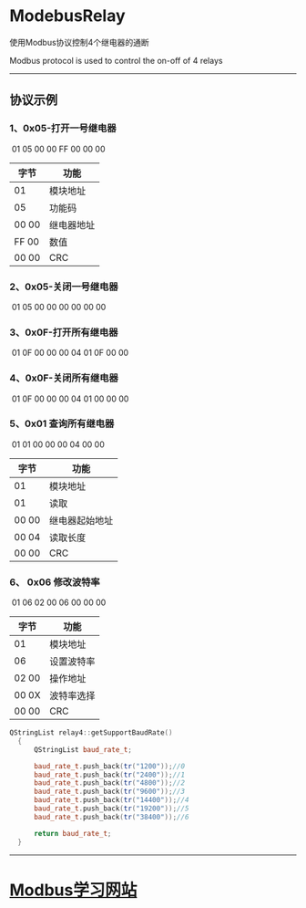 # ModebusRelay

使用Modbus协议控制4个继电器的通断

Modbus protocol is used to control the on-off of 4 relays

------

## 协议示例

###    1、0x05-打开一号继电器

​	01 05 00 00 FF 00 00 00

| 字节  | 功能       |
| ----- | ---------- |
| 01    | 模块地址   |
| 05    | 功能码     |
| 00 00 | 继电器地址 |
| FF 00 | 数值       |
| 00 00 | CRC        |

###    2、0x05-关闭一号继电器

​	01 05 00 00 00 00 00 00

###    3、0x0F-打开所有继电器

​	01 0F 00 00 00 04 01 0F 00 00	

###    4、0x0F-关闭所有继电器

​	01 0F 00 00 00 04 01 00 00 00

###    5、0x01 查询所有继电器

​	01 01 00 00 00 04 00 00

| 字节  | 功能           |
| ----- | -------------- |
| 01    | 模块地址       |
| 01    | 读取           |
| 00 00 | 继电器起始地址 |
| 00 04 | 读取长度       |
| 00 00 | CRC            |

### 6、 0x06 修改波特率

​	01 06 02 00 06 00 00 00

| 字节  | 功能       |
| ----- | ---------- |
| 01    | 模块地址   |
| 06    | 设置波特率 |
| 02 00 | 操作地址   |
| 00 0X | 波特率选择 |
| 00 00 | CRC        |

```C++
QStringList relay4::getSupportBaudRate()
  {
      QStringList baud_rate_t;

      baud_rate_t.push_back(tr("1200"));//0
      baud_rate_t.push_back(tr("2400"));//1
      baud_rate_t.push_back(tr("4800"));//2
      baud_rate_t.push_back(tr("9600"));//3
      baud_rate_t.push_back(tr("14400"));//4
      baud_rate_t.push_back(tr("19200"));//5
      baud_rate_t.push_back(tr("38400"));//6

      return baud_rate_t;
  }
```

------

# [Modbus学习网站](https://www.hifreud.com/2016/06/02/modbus-02-simulation-environment-setup/)  